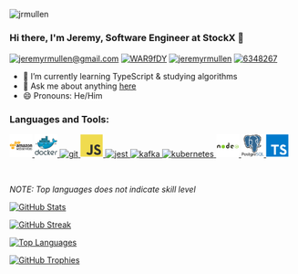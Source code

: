 <p align="left"> <img src="https://komarev.com/ghpvc/?username=jrmullen&label=Profile%20views&color=0e75b6&style=flat" alt="jrmullen" /> </p>

### Hi there, I'm Jeremy, Software Engineer at StockX 👋

<!-- Icons grabbed from https://rahuldkjain.github.io/gh-profile-readme-generator/ -->
<p align="left">
    <a href="https://linkedin.com/in/jeremyrmullen@gmail.com" target="blank"><img align="center" src="https://raw.githubusercontent.com/rahuldkjain/github-profile-readme-generator/master/src/images/icons/Social/linked-in-alt.svg" alt="jeremyrmullen@gmail.com" height="30" width="40" /></a>
    <a href="https://discord.gg/WAR9fDY" target="blank"><img align="center" src="https://raw.githubusercontent.com/rahuldkjain/github-profile-readme-generator/master/src/images/icons/Social/discord.svg" alt="WAR9fDY" height="30" width="40" /></a>
    <a href="https://twitter.com/jeremyrmullen" target="blank"><img align="center" src="https://raw.githubusercontent.com/rahuldkjain/github-profile-readme-generator/master/src/images/icons/Social/twitter.svg" alt="jeremyrmullen" height="30" width="40" /></a>
    <a href="https://stackoverflow.com/users/6348267" target="blank"><img align="center" src="https://raw.githubusercontent.com/rahuldkjain/github-profile-readme-generator/master/src/images/icons/Social/stack-overflow.svg" alt="6348267" height="30" width="40" /></a>
</p>

- 🌱 I’m currently learning TypeScript & studying algorithms
- 💬 Ask me about anything [here](https://github.com/jrmullen/jrmullen/issues)
- 😄 Pronouns: He/Him

### Languages and Tools:

<p align="left"> <a href="https://aws.amazon.com" target="_blank"> <img src="https://raw.githubusercontent.com/devicons/devicon/master/icons/amazonwebservices/amazonwebservices-original-wordmark.svg" alt="aws" width="40" height="40"/> </a> <a href="https://www.docker.com/" target="_blank"> <img src="https://raw.githubusercontent.com/devicons/devicon/master/icons/docker/docker-original-wordmark.svg" alt="docker" width="40" height="40"/> </a> <a href="https://git-scm.com/" target="_blank"> <img src="https://www.vectorlogo.zone/logos/git-scm/git-scm-icon.svg" alt="git" width="40" height="40"/> </a> <a href="https://developer.mozilla.org/en-US/docs/Web/JavaScript" target="_blank"> <img src="https://raw.githubusercontent.com/devicons/devicon/master/icons/javascript/javascript-original.svg" alt="javascript" width="40" height="40"/> </a> <a href="https://jestjs.io" target="_blank"> <img src="https://www.vectorlogo.zone/logos/jestjsio/jestjsio-icon.svg" alt="jest" width="40" height="40"/> </a> <a href="https://kafka.apache.org/" target="_blank"> <img src="https://www.vectorlogo.zone/logos/apache_kafka/apache_kafka-icon.svg" alt="kafka" width="40" height="40"/> </a> <a href="https://kubernetes.io" target="_blank"> <img src="https://www.vectorlogo.zone/logos/kubernetes/kubernetes-icon.svg" alt="kubernetes" width="40" height="40"/> </a> <a href="https://nodejs.org" target="_blank"> <img src="https://raw.githubusercontent.com/devicons/devicon/master/icons/nodejs/nodejs-original-wordmark.svg" alt="nodejs" width="40" height="40"/> </a> <a href="https://www.postgresql.org" target="_blank"> <img src="https://raw.githubusercontent.com/devicons/devicon/master/icons/postgresql/postgresql-original-wordmark.svg" alt="postgresql" width="40" height="40"/> </a> <a href="https://www.typescriptlang.org/" target="_blank"> <img src="https://raw.githubusercontent.com/devicons/devicon/master/icons/typescript/typescript-original.svg" alt="typescript" width="40" height="40"/> </a> </p>

<br>

<!-- GitHub Stats Widgets -->
*NOTE: Top languages does not indicate skill level*

[![GitHub Stats](https://github-readme-stats.vercel.app/api?username=jrmullen&count_private=true&show_icons=true&theme=shades-of-purple)](https://github.com/anuraghazra/github-readme-stats)

[![GitHub Streak](https://github-readme-streak-stats.herokuapp.com/?user=jrmullen&theme=shades-of-purple&date_format=M%20j%5B%2C%20Y%5D)](https://git.io/streak-stats)

[![Top Languages](https://github-readme-stats.vercel.app/api/top-langs/?username=jrmullen&layout=compact&hide=css&theme=shades-of-purple)](https://github.com/anuraghazra/github-readme-stats)

[![GitHub Trophies](https://github-profile-trophy.vercel.app/?username=jrmullen&theme=juicyfresh)](https://github.com/ryo-ma/github-profile-trophy)
